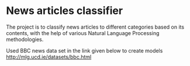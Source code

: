 # News articles classifier

The project is to classify news articles to different categories based on its contents, with the help of various Natural Language Processing methodologies.

Used BBC news data set in the link given below to create models
http://mlg.ucd.ie/datasets/bbc.html
